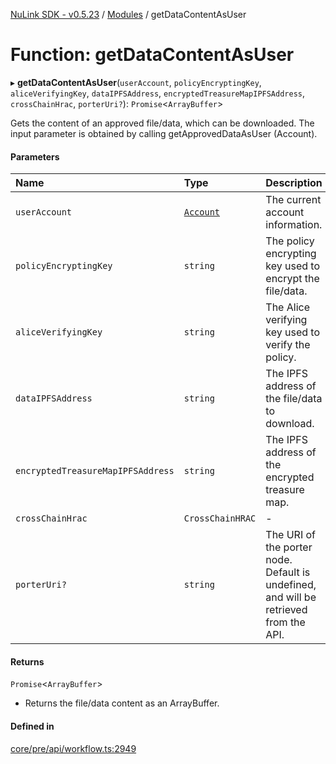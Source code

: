 [NuLink SDK - v0.5.23](../README.md) / [Modules](../modules.md) / getDataContentAsUser

# Function: getDataContentAsUser

▸ **getDataContentAsUser**(`userAccount`, `policyEncryptingKey`, `aliceVerifyingKey`, `dataIPFSAddress`, `encryptedTreasureMapIPFSAddress`, `crossChainHrac`, `porterUri?`): `Promise`<`ArrayBuffer`\>

Gets the content of an approved file/data, which can be downloaded. The input parameter is obtained by calling getApprovedDataAsUser (Account).

#### Parameters

| Name | Type | Description |
| :------ | :------ | :------ |
| `userAccount` | [`Account`](../classes/Account.md) | The current account information. |
| `policyEncryptingKey` | `string` | The policy encrypting key used to encrypt the file/data. |
| `aliceVerifyingKey` | `string` | The Alice verifying key used to verify the policy. |
| `dataIPFSAddress` | `string` | The IPFS address of the file/data to download. |
| `encryptedTreasureMapIPFSAddress` | `string` | The IPFS address of the encrypted treasure map. |
| `crossChainHrac` | `CrossChainHRAC` | - |
| `porterUri?` | `string` | The URI of the porter node. Default is undefined, and will be retrieved from the API. |

#### Returns

`Promise`<`ArrayBuffer`\>

- Returns the file/data content as an ArrayBuffer.

#### Defined in

[core/pre/api/workflow.ts:2949](https://github.com/NuLink-network/nulink-sdk/blob/1365126/src/core/pre/api/workflow.ts#L2949)
